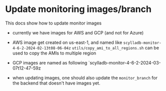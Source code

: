 # Update monitoring images/branch

This docs show how to update monitor images

* currently we have images for AWS and GCP (and not for Azure)

* AWS image get created on us-east-1, and named like `scylladb-monitor-4-6-2-2024-02-13t08-06-04z`
  `utils/copy_ami_to_all_regions.sh` can be used to copy the AMIs to multiple region

* GCP images are named as following `scylladb-monitor-4-6-2-2024-03-07t12-47-59z

* when updating images, one should also update the `monitor_branch` for the backend that doesn't have images yet.
